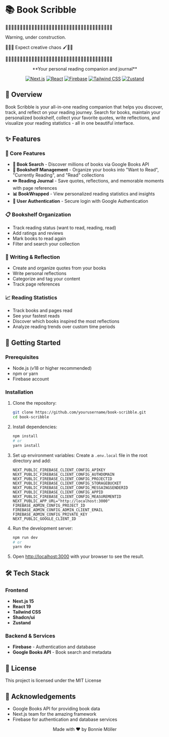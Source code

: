 # 📚 Book Scribble

🚧🚧🚧🚧🚧🚧🚧🚧🚧🚧🚧🚧🚧🚧🚧🚧🚧🚧🚧🚧🚧🚧🚧🚧🚧🚧🚧🚧🚧🚧🚧🚧🚧🚧🚧🚧🚧

Warning, under construction.

👷‍♀️🧰 Expect creative chaos 🖌️👷‍♀️

🚧🚧🚧🚧🚧🚧🚧🚧🚧🚧🚧🚧🚧🚧🚧🚧🚧🚧🚧🚧🚧🚧🚧🚧🚧🚧🚧🚧🚧🚧🚧🚧🚧🚧🚧🚧🚧

<div align="center">
**Your personal reading companion and journal**

[![Next.js](https://img.shields.io/badge/Next.js-15.1.6-black?style=for-the-badge&logo=next.js)](https://nextjs.org/)
[![React](https://img.shields.io/badge/React-19.0.0-blue?style=for-the-badge&logo=react)](https://reactjs.org/)
[![Firebase](https://img.shields.io/badge/Firebase-11.2.0-orange?style=for-the-badge&logo=firebase)](https://firebase.google.com/)
[![Tailwind CSS](https://img.shields.io/badge/Tailwind-3.4.1-38bdf8?style=for-the-badge&logo=tailwindcss)](https://tailwindcss.com/)
[![Zustand](https://img.shields.io/badge/Zustand-5.0.3-yellow?style=for-the-badge)](https://github.com/pmndrs/zustand)

</div>

## 🌟 Overview

Book Scribble is your all-in-one reading companion that helps you discover, track, and reflect on your reading journey. Search for books, maintain your personalized bookshelf, collect your favorite quotes, write reflections, and visualize your reading statistics - all in one beautiful interface.

## ✨ Features

### 📱 Core Features

-   **📖 Book Search** - Discover millions of books via Google Books API
-   **🔖 Bookshelf Management** - Organize your books into "Want to Read", "Currently Reading", and "Read" collections
-   **✏️ Reading Journal** - Save quotes, reflections, and memorable moments with page references
-   **📊 BookWrapped** - View personalized reading statistics and insights
-   **🔐 User Authentication** - Secure login with Google Authentication

### 📋 Bookshelf Organization

-   Track reading status (want to read, reading, read)
-   Add ratings and reviews
-   Mark books to read again
-   Filter and search your collection

### 📝 Writing & Reflection

-   Create and organize quotes from your books
-   Write personal reflections
-   Categorize and tag your content
-   Track page references

### 📈 Reading Statistics

-   Track books and pages read
-   See your fastest reads
-   Discover which books inspired the most reflections
-   Analyze reading trends over custom time periods

## 🚀 Getting Started

### Prerequisites

-   Node.js (v18 or higher recommended)
-   npm or yarn
-   Firebase account

### Installation

1. Clone the repository:

    ```bash
    git clone https://github.com/yourusername/book-scribble.git
    cd book-scribble
    ```

2. Install dependencies:

    ```bash
    npm install
    # or
    yarn install
    ```

3. Set up environment variables:
   Create a `.env.local` file in the root directory and add:

    ```
    NEXT_PUBLIC_FIREBASE_CLIENT_CONFIG_APIKEY
    NEXT_PUBLIC_FIREBASE_CLIENT_CONFIG_AUTHDOMAIN
    NEXT_PUBLIC_FIREBASE_CLIENT_CONFIG_PROJECTID
    NEXT_PUBLIC_FIREBASE_CLIENT_CONFIG_STORAGEBUCKET
    NEXT_PUBLIC_FIREBASE_CLIENT_CONFIG_MESSAINGSENDERID
    NEXT_PUBLIC_FIREBASE_CLIENT_CONFIG_APPID
    NEXT_PUBLIC_FIREBASE_CLIENT_CONFIG_MEASUREMENTID
    NEXT_PUBLIC_APP_URL="http://localhost:3000"
    FIREBASE_ADMIN_CONFIG_PROJECT_ID
    FIREBASE_ADMIN_CONFIG_ADMIN_CLIENT_EMAIL
    FIREBASE_ADMIN_CONFIG_PRIVATE_KEY
    NEXT_PUBLIC_GOOGLE_CLIENT_ID

    ```

4. Run the development server:

    ```bash
    npm run dev
    # or
    yarn dev
    ```

5. Open [http://localhost:3000](http://localhost:3000) with your browser to see the result.

## 🛠️ Tech Stack

### Frontend

-   **Next.js 15**
-   **React 19**
-   **Tailwind CSS**
-   **Shadcn/ui**
-   **Zustand**

### Backend & Services

-   **Firebase** - Authentication and database
-   **Google Books API** - Book search and metadata

## 📝 License

This project is licensed under the MIT License

## 🙏 Acknowledgements

-   Google Books API for providing book data
-   Next.js team for the amazing framework
-   Firebase for authentication and database services

<div align="center">
  <p>Made with ❤️ by Bonnie Möller</p>
</div>
